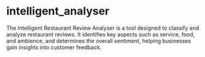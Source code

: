 # intelligent_analyser
The Intelligent Restaurant Review Analyser is a tool designed to classify and analyze restaurant reviews. It identifies key aspects such as service, food, and ambience, and determines the overall sentiment, helping businesses gain insights into customer feedback.
